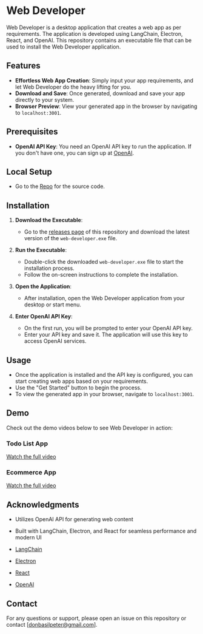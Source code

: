 # Web Developer

Web Developer is a desktop application that creates a web app as per requirements. The application is developed using LangChain, Electron, React, and OpenAI. This repository contains an executable file that can be used to install the Web Developer application.

## Features

- **Effortless Web App Creation**: Simply input your app requirements, and let Web Developer do the heavy lifting for you.
- **Download and Save**: Once generated, download and save your app directly to your system.
- **Browser Preview**: View your generated app in the browser by navigating to `localhost:3001`.

## Prerequisites

- **OpenAI API Key**: You need an OpenAI API key to run the application. If you don't have one, you can sign up at [OpenAI](https://beta.openai.com/signup/).

## Local Setup

- Go to the [Repo](https://github.com/Donbasilpeter/Template-Generator) for the source code.

## Installation

1. **Download the Executable**:
   - Go to the [releases page](https://github.com/Donbasilpeter/web-developer/releases) of this repository and download the latest version of the `web-developer.exe` file.

2. **Run the Executable**:
   - Double-click the downloaded `web-developer.exe` file to start the installation process.
   - Follow the on-screen instructions to complete the installation.

3. **Open the Application**:
   - After installation, open the Web Developer application from your desktop or start menu.

4. **Enter OpenAI API Key**:
   - On the first run, you will be prompted to enter your OpenAI API key.
   - Enter your API key and save it. The application will use this key to access OpenAI services.

## Usage

- Once the application is installed and the API key is configured, you can start creating web apps based on your requirements.
- Use the "Get Started" button to begin the process.
- To view the generated app in your browser, navigate to `localhost:3001`.

## Demo

Check out the demo videos below to see Web Developer in action:


### Todo List App

[Watch the full video](https://drive.google.com/file/d/18IjJVzBDgjBuXKPalmEO1r7stkVw_BtS/preview)

### Ecommerce App

[Watch the full video](https://drive.google.com/file/d/1_h42tpwiW0_c688X2MqOTvkffqebJNb2/preview)





## Acknowledgments

- Utilizes OpenAI API for generating web content
- Built with LangChain, Electron, and React for seamless performance and modern UI

- [LangChain](https://www.langchain.com/)
- [Electron](https://www.electronjs.org/)
- [React](https://reactjs.org/)
- [OpenAI](https://openai.com/)

## Contact

For any questions or support, please open an issue on this repository or contact [donbasilpeter@gmail.com].
